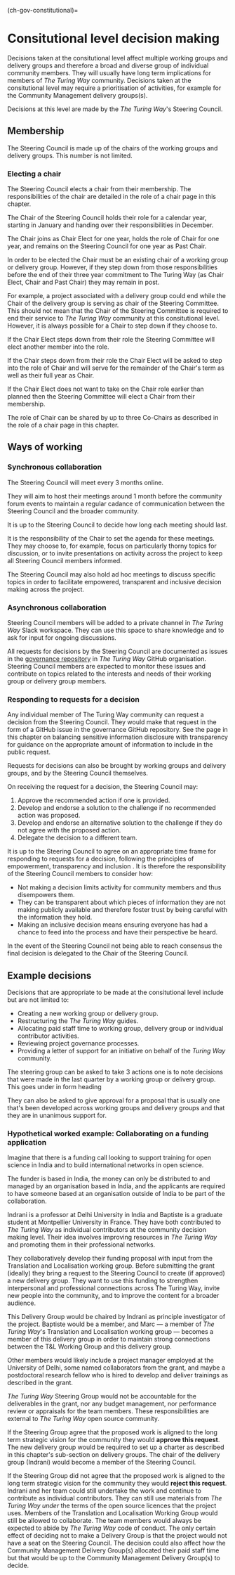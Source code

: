 (ch-gov-constitutional)=
# Consitutional level decision making

Decisions taken at the consitutional level affect multiple working groups and delivery groups and therefore a broad and diverse group of individual community members.
They will usually have long term implications for members of *The Turing Way* community.
Decisions taken at the consitutional level may require a prioritisation of activities, for example for the Community Management delivery groups(s).

Decisions at this level are made by the *The Turing Way*'s Steering Council.

## Membership

The Steering Council is made up of the chairs of the working groups and delivery groups.
This number is not limited.

### Electing a chair 

The Steering Council elects a chair from their membership.
The responsibilities of the chair are detailed in the <!-- MAKE INTO LINK-->role of a chair page in this chapter.

The Chair of the Steering Council holds their role for a calendar year, starting in January and handing over their responsibilities in December.

The Chair joins as Chair Elect for one year, holds the role of Chair for one year, and remains on the Steering Council for one year as Past Chair.

In order to be elected the Chair must be an existing chair of a working group or delivery group.
However, if they step down from those responsibilities before the end of their three year commitment to The Turing Way (as Chair Elect, Chair and Past Chair) they may remain in post.

For example, a project associated with a delivery group could end while the Chair of the delivery group is serving as chair of the Steering Committee.
This should not mean that the Chair of the Steering Committee is required to end their service to *The Turing Way* community at this consitutional level.
However, it is always possible for a Chair to step down if they choose to.

If the Chair Elect steps down from their role the Steering Committee will elect another member into the role.

If the Chair steps down from their role the Chair Elect will be asked to step into the role of Chair and will serve for the remainder of the Chair's term as well as their full year as Chair.

If the Chair Elect does not want to take on the Chair role earlier than planned then the Steering Committee will elect a Chair from their membership. 

The role of Chair can be shared by up to three Co-Chairs as described in the <!-- MAKE INTO LINK-->role of a chair page in this chapter.

## Ways of working

### Synchronous collaboration

The Steering Council will meet every 3 months online.

They will aim to host their meetings around 1 month before the community forum events to maintain a regular cadance of communication between the Steering Council and the broader community.

It is up to the Steering Council to decide how long each meeting should last.

It is the responsibility of the Chair to set the agenda for these meetings.
They may choose to, for example, focus on particularly thorny topics for discussion, or to invite presentations on activity across the project to keep all Steering Council members informed.

The Steering Council may also hold ad hoc meetings to discuss specific topics in order to facilitate empowered, transparent and inclusive decision making across the project. 

### Asynchronous collaboration

Steering Council members will be added to a private channel in *The Turing Way* Slack workspace.
They can use this space to share knowledge and to ask for input for ongoing discussions.

All requests for decisions by the Steering Council are documented as issues in the [governance repository](https://github.com/the-turing-way/governance) in *The Turing Way* GitHub organisation.
Steering Council members are expected to monitor these issues and contribute on topics related to the interests and needs of their working group or delivery group members.

### Responding to requests for a decision

Any individual member of The Turing Way community can request a decision from the Steering Council.
They would make that request in the form of a GitHub issue in the governance GitHub repository.
See the page in this chapter on <!-- FORMAT TO LINK --> balancing sensitive information disclosure with transparency for guidance on the appropriate amount of information to include in the public request.

Requests for decisions can also be brought by working groups and delivery groups, and by the Steering Council themselves.

On receiving the request for a decision, the Steering Council may:

1. Approve the recommended action if one is provided.
2. Develop and endorse a solution to the challenge if no recommended action was proposed.
3. Develop and endorse an alternative solution to the challenge if they do not agree with the proposed action.
4. Delegate the decision to a different team.

It is up to the Steering Council to agree on an appropriate time frame for responding to requests for a decision, following the principles of empowerment, transparency and inclusion <!-- LINK -->. It is therefore the responsibility of the Steering Council members to consider how:

* Not making a decision limits activity for community members and thus disempowers them.
* They can be transparent about which pieces of information they are not making publicly available and therefore foster trust by being careful with the information they hold.
* Making an inclusive decision means ensuring everyone has had a chance to feed into the process and have their perspective be heard.

In the event of the Steering Council not being able to reach consensus the final decision is delegated to the Chair of the Steering Council.

## Example decisions

Decisions that are appropriate to be made at the consitutional level include but are not limited to:

* Creating a new working group or delivery group.
* Restructuring the *The Turing Way* guides.
* Allocating paid staff time to working group, delivery group or individual contributor activities.
* Reviewing project governance processes.
* Providing a letter of support for an initiative on behalf of the *Turing Way* community.

The steering group can be asked to take 3 actions one is to note decisions that were made in the last quarter by a working group or delivery group. This goes under in form heading

They can also be asked to give approval for a proposal that is usually one that's been developed across working groups and delivery groups and that they are in unanimous support for.

### Hypothetical worked example: Collaborating on a funding application

Imagine that there is a funding call looking to support training for open science in India and to build international networks in open science.

The funder is based in India, the money can only be distributed to and managed by an organisation based in India, and the applicants are required to have someone based at an organisation outside of India to be part of the collaboration.

Indrani is a professor at Delhi University in India and Baptiste is a graduate student at Montpellier University in France.
They have both contributed to *The Turing Way* as individual contributors at the community decision making level.
Their idea involves improving resources in *The Turing Way* and promoting them in their professional networks.

They collaboratively develop their funding proposal with input from the Translation and Localisation working group.
Before submitting the grant (ideally) they bring a request to the Steering Council to create (if approved) a new delivery group.
They want to use this funding to strengthen interpersonal and professional connections across The Turing Way, invite new people into the community, and to improve the content for a broader audience.

This Delivery Group would be chaired by Indrani as principle investigator of the project.
Baptiste would be a member, and Marc — a member of *The Turing Way*'s Translation and Localisation working group — becomes a member of this delivery group in order to maintain strong connections between the T&L Working Group and this delivery group.

Other members would likely include a project manager employed at the University of Delhi, some named collaborators from the grant, and maybe a postdoctoral research fellow who is hired to develop and deliver trainings as described in the grant.

*The Turing Way* Steering Group would not be accountable for the deliverables in the grant, nor any budget management, nor performance review or appraisals for the team members.
These responsibilities are external to *The Turing Way* open source community.

If the Steering Group agree that the proposed work is aligned to the long term strategic vision for the community they would **approve this request**.
The new delivery group would be required to set up a charter as described in <!-- CHAPTER ON DELIVERY GROUPS --> this chapter's sub-section on delivery groups.
The chair of the delivery group (Indrani) would become a member of the Steering Council.

If the Steering Group did not agree that the proposed work is aligned to the long term strategic vision for the community they would **reject this request**.
Indrani and her team could still undertake the work and continue to contribute as individual contributors.
They can still use materials from *The Turing Way under* the terms of the open source licences that the project uses.
Members of the Translation and Localisation Working Group would still be allowed to collaborate.
The team members would always be expected to abide by *The Turing Way* code of conduct.
The only certain effect of deciding not to make a Delivery Group is that the project would not have a seat on the Steering Council.
The decision could also affect how the Community Management Delivery Group(s) allocated their paid staff time but that would be up to the Community Management Delivery Group(s) to decide.